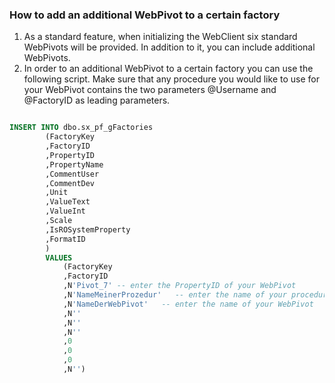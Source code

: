 
### How to add an additional WebPivot to a certain factory

1. As a standard feature, when initializing the WebClient six standard WebPivots will be provided. In addition to it, you can include additional WebPivots.
1. In order to an additional WebPivot to a certain factory you can use the following script. Make sure that any procedure you would like to use for your WebPivot contains the two parameters @Username and @FactoryID as leading parameters.

````SQL

INSERT INTO dbo.sx_pf_gFactories
		(FactoryKey
		,FactoryID
		,PropertyID
		,PropertyName
		,CommentUser
		,CommentDev
		,Unit
		,ValueText
		,ValueInt
		,Scale
		,IsROSystemProperty
		,FormatID
		)
		VALUES  
			(FactoryKey 
			,FactoryID
			,N'Pivot_7' -- enter the PropertyID of your WebPivot 
			,N'NameMeinerProzedur'   -- enter the name of your procedure
			,N'NameDerWebPivot'   -- enter the name of your WebPivot
			,N''
			,N''
			,N''
			,0
			,0
			,0
			,N'')

````
